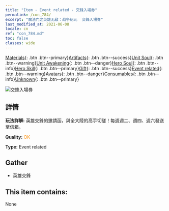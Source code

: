 ```yaml
---
title: "Item - Event related - 交鋒入場券"
permalink: /con_784/
excerpt: "魔法门之英雄无敌：战争纪元  交鋒入場券"
last_modified_at: 2021-06-08
locale: cn
ref: "con_784.md"
toc: false
classes: wide
---
```

 [Materials](/ItemsCN/){: .btn .btn--primary}[Artifacts](/ItemsCN/Artifacts/){: .btn .btn--success}[Unit Soul](/ItemsCN/UnitSoul/){: .btn .btn--warning}[Unit Awakening](/ItemsCN/UnitAwakening/){: .btn .btn--danger}[Hero Soul](/ItemsCN/HeroSoul/){: .btn .btn--info}[Hero Skill](/ItemsCN/HeroSkill/){: .btn .btn--primary}[Gift](/ItemsCN/Gift/){: .btn .btn--success}[Event related](/ItemsCN/Events/){: .btn .btn--warning}[Avatars](/ItemsCN/Avatars/){: .btn .btn--danger}[Consumables](/ItemsCN/Consumables/){: .btn .btn--info}[Unknown](/ItemsCN/Unknown/){: .btn .btn--primary}

 ![交鋒入場券](/images/t/i_3042.png)

## 詳情
 **玩法詳解:** 英雄交鋒的邀請函，與全大陸的高手切磋！每週週二、週四、週六發送至信箱。

 **Quality:** <span style="color: #FF8C00">OK</span>

 **Type:** Event related

## Gather

*    英雄交鋒 

## This item contains:

  None

